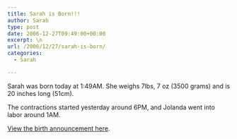 ```yaml
---
title: Sarah is Born!!!
author: Sarah
type: post
date: 2006-12-27T09:49:00+00:00
excerpt: \n
url: /2006/12/27/sarah-is-born/
categories:
  - Sarah

---
```

Sarah was born today at 1:49AM. She weighs 7lbs, 7 oz (3500 grams) and is 20 inches long (51cm).

The contractions started yesterday around 6PM, and Jolanda went into labor around 1AM.

<a href="/images/birth-announcement.jpg" target="_blank">View the birth announcement here</a>.
